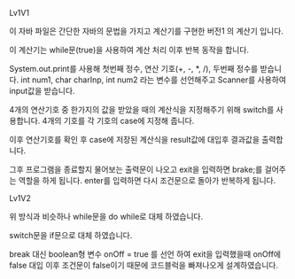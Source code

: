 Lv1V1

이 자바 파일은 간단한 자바의 문법을 가지고 계산기를 구현한 버전1 의 계산기 입니다.

이 계산기는 while문(true)을 사용하여 계산 처리 이후 반복 동작을 합니다.

System.out.print를 사용해 첫번째 정수, 연산 기호(+, -, *, /), 두번째 정수를 받습니다.
int num1, char charInp, int num2 라는 변수를 선언해주고 Scanner를 사용하여 input값을 받습니다.


4개의 연산기호 중 한가지의 값을 받았을 때의 계산식을 지정해주기 위해 switch를 사용합니다.
4개의 기호를 각 기호의 case에 지정해 줍니다.

이후 연산기호를 확인 후 case에 저장된 계산식을 result값에 대입후 결과값을 출력합니다.

그후 프로그램을 종료할지 물어보는 출력문이 나오고 exit을 입력하면 brake;를 걸어주는 역할을 하게 됩니다. enter를 입력하면 다시 조건문으로 돌아가 반복하게 됩니다.



Lv1V2

위 방식과 비슷하나
while문을 do while로 대체 하였습니다.

switch문을 if문으로 대체 하였습니다.

break 대신 boolean형 변수 onOff = true 를 선언 하여
exit을 입력했을때 onOff에 false 대입
이후 조건문이 false이기 때문에 코드블럭을 빠져나오게 설계하였습니다.

